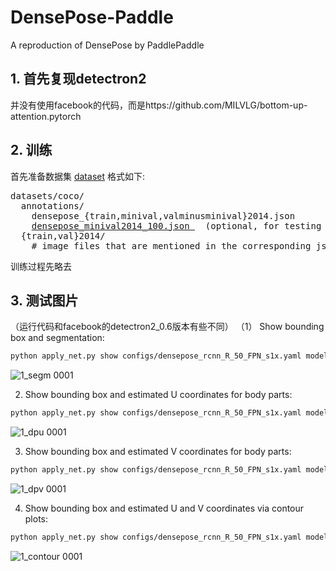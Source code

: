 # DensePose-Paddle
A reproduction of DensePose by PaddlePaddle
## 1. 首先复现detectron2

并没有使用facebook的代码，而是https://github.com/MILVLG/bottom-up-attention.pytorch

## 2. 训练

首先准备数据集 [dataset](http://densepose.org/#dataset) 格式如下:
<pre>
datasets/coco/
  annotations/
    densepose_{train,minival,valminusminival}2014.json
    <a href="https://dl.fbaipublicfiles.com/detectron2/densepose/densepose_minival2014_100.json">densepose_minival2014_100.json </a>  (optional, for testing only)
  {train,val}2014/
    # image files that are mentioned in the corresponding json
</pre>

训练过程先略去

## 3. 测试图片
（运行代码和facebook的detectron2_0.6版本有些不同）
（1） Show bounding box and segmentation:
```bash
python apply_net.py show configs/densepose_rcnn_R_50_FPN_s1x.yaml model_final_162be9.pkl 1.jpg dp_segm,bbox --output 1_segm.png
```
![1_segm 0001](https://user-images.githubusercontent.com/23380949/150077639-cbbcec87-589a-426a-bf7c-e09662ebe56d.png  )

2. Show bounding box and estimated U coordinates for body parts:
```bash
python apply_net.py show configs/densepose_rcnn_R_50_FPN_s1x.yaml model_final_162be9.pkl 1.jpg dp_u,bbox --output 1_u.png
```
![1_dpu 0001](https://user-images.githubusercontent.com/23380949/150081003-e1de74f9-8f0a-4ed2-86f3-c5aa29f84b96.png)

3. Show bounding box and estimated V coordinates for body parts:
```bash
python apply_net.py show configs/densepose_rcnn_R_50_FPN_s1x.yaml model_final_162be9.pkl 1.jpg dp_v,bbox --output 1_v.png
```
![1_dpv 0001](https://user-images.githubusercontent.com/23380949/150080977-aa5e7e16-30d3-46b9-b1db-bcfaf3b6b780.png)

4. Show bounding box and estimated U and V coordinates via contour plots:
```bash
python apply_net.py show configs/densepose_rcnn_R_50_FPN_s1x.yaml model_final_162be9.pkl 1.jpg dp_contour,bbox --output 1_contour.png
```
![1_contour 0001](https://user-images.githubusercontent.com/23380949/150074670-d2b9fd88-7318-4b83-85b6-2d90d42d83da.png)


